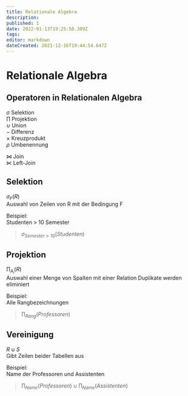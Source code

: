 ```yaml
---
title: Relationale Algebra
description: 
published: 1
date: 2022-01-13T19:25:58.309Z
tags: 
editor: markdown
dateCreated: 2021-12-16T19:44:54.647Z
---
```


# Relationale Algebra

## Operatoren in Relationalen Algebra

$\sigma$ Selektion  
$\prod$ Projektion  
$\cup$ Union  
$-$ Differenz  
$\times$ Kreuzprodukt  
$\rho$ Umbenennung

$\bowtie$ Join  
$\ltimes$ Left-Join


## Selektion 

$\sigma_F(R)$  
Auswahl von Zeilen von R mit der Bedingung F  

Beispiel:  
Studenten > 10 Semester 

> $\sigma_{Semester > 10}(Studenten)$

## Projektion

$\prod_{A_i}(R)$  
Auswahl einer Menge von Spalten mit einer Relation
Duplikate werden eliminiert

Beispiel:  
Alle Rangbezeichnungen

> $\prod_{Rang}(Professoren)$


## Vereinigung

$R \cup S$  
Gibt Zeilen beider Tabellen aus

Beispiel:  
Name der Professoren und Assistenten

> $\prod_{Name}(Professoren) \cup \prod_{Name}(Assistenten)$


